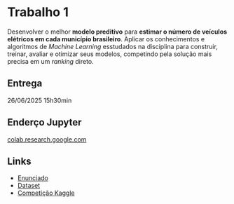 # Trabalho 1

Desenvolver o melhor **modelo preditivo** para **estimar o número de veículos elétricos em cada município brasileiro**. Aplicar os conhecimentos e algoritmos de *Machine Learning* esstudados na disciplina para construir, treinar, avaliar e otimizar seus modelos, competindo pela solução mais precisa em um *ranking* direto.  

## Entrega

26/06/2025 15h30min

## Enderço Jupyter

[colab.research.google.com](https://colab.research.google.com/drive/1m9xZd7ob4Im08XPESf1OJ4YQdnIO_cO6?usp=sharing)

## Links

- [Enunciado](./Enunciado.pdf)
- [Dataset]()
- [Competição Kaggle](https://www.kaggle.com/competitions)
